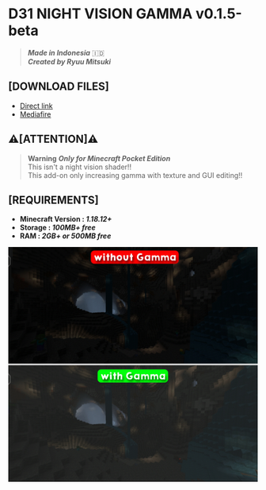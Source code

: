 # **D31 NIGHT VISION GAMMA v0.1.5-beta**
> ***Made in Indonesia*** 🇮🇩</br>
> ***Created by Ryuu Mitsuki***

## **[DOWNLOAD FILES]**
- [Direct link](https://github.com/mitsuki31/d31-nv-gamma/releases/download/v0.1.5-beta/d31-nv-gamma.v0.1.5-beta.mcpack)
- [Mediafire](https://www.mediafire.com/file/j2fausjbrw9xyg8/D31_-_NV_%2528BETA%2529.mcpack/file)

## **⚠️[ATTENTION]⚠️**
> **Warning** ***Only for Minecraft Pocket Edition***<br>
> This isn't a night vision shader!!</br>
This add-on only increasing gamma with texture and GUI editing!!

## **[REQUIREMENTS]**
- **Minecraft Version : _1.18.12+_**<br>
- **Storage : _100MB+ free_**<br>
- **RAM : _2GB+ or 500MB free_**

![](pic.jpg)
